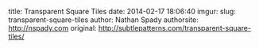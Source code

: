 title: Transparent Square Tiles
date: 2014-02-17 18:06:40
imgur: 
slug: transparent-square-tiles
author: Nathan Spady
authorsite: http://nspady.com
original: http://subtlepatterns.com/transparent-square-tiles/
